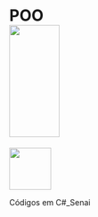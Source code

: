# POO <div><img src="https://cdn.jsdelivr.net/gh/devicons/devicon/icons/windows8/windows8-original-wordmark.svg" height="200" width="90"/>
<div><img src="https://cdn.jsdelivr.net/gh/devicons/devicon/icons/csharp/csharp-plain.svg" height="75" width="75"/>
          
Códigos em C#_Senai
